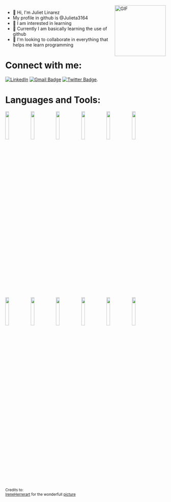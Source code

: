 <img align="right" alt="GIF" height="160px" src="https://media.giphy.com/media/du3J3cXyzhj75IOgvA/giphy.gif" />

- 👋 Hi, I'm Juliet Linarez 
- My profile in github is @Julieta3164
- 👀 I am interested in learning
- 🌱 Currently I am basically learning the use of github
- 💞️ I'm looking to collaborate in everything that helps me learn programming
<!---
Julieta3164/Julieta3164 is a ✨ special ✨ repository because its `README.md` (this file) appears on your GitHub profile.
You can click the Preview link to take a look at your changes.
--->


<h1>Connect with me:</h1>

<a href="https://es.linkedin.com/in/juliet-gabrielli-linarez-nacero-92363b6a" target="_blank"><img src="https://img.shields.io/badge/LinkedIn-%230077B5.svg?&style=flat-square&logo=linkedin&logoColor=white" alt="LinkedIn"></a> [![Gmail Badge](https://img.shields.io/badge/-Gmail-c14438?style=flat-square&logo=Gmail&logoColor=white&link=mailto:shuklaraghav321.com)](mailto:julietlinarez@gmail.com) [![Twitter Badge](https://img.shields.io/badge/-juligana-1ca0f1?style=flat-square&logo=twitter&logoColor=white&link=https://twitter.com/_raghavit)](https://twitter.com/juligana).



<h1>Languages and Tools:</h1>
<p>

<code><img width="15%" src="https://www.vectorlogo.zone/logos/visualstudio_code/visualstudio_code-ar21.svg"></code>
<code><img width="15%" src="https://www.vectorlogo.zone/logos/git-scm/git-scm-ar21.svg"></code>
<code><img width="15%" src="https://www.vectorlogo.zone/logos/github/github-ar21.svg"></code>
<code><img width="15%" src="https://www.vectorlogo.zone/logos/figma/figma-ar21.svg"></code>
<code><img width="15%" src="https://www.vectorlogo.zone/logos/gitkraken/gitkraken-ar21.svg"></code>
<code><img width="15%" src="https://www.vectorlogo.zone/logos/atlassian_jira/atlassian_jira-ar21.svg"></code>
<br>
<code><img width="15%" src="https://www.vectorlogo.zone/logos/getbootstrap/getbootstrap-ar21.svg"></code>
<code><img width="15%" src="https://www.vectorlogo.zone/logos/w3_html5/w3_html5-ar21.svg"></code>
<code><img width="15%" src="https://www.vectorlogo.zone/logos/w3_css/w3_css-ar21.svg"></code>
<code><img width="15%" src="https://www.vectorlogo.zone/logos/sass-lang/sass-lang-ar21.svg"></code>
<code><img width="15%" src="https://www.vectorlogo.zone/logos/nodejs/nodejs-ar21.svg"></code>
<code><img width="15%" src="https://www.vectorlogo.zone/logos/vuejs/vuejs-ar21.svg"></code>

</p>

<sub>Credits to: <br/>[IreneHerrerart](https://www.artstation.com/ireneherrera) for the wonderfull [picture](https://github.com/FernandoRoldan93/FernandoRoldan93/blob/master/cover_image.jpg)</sub>
 
